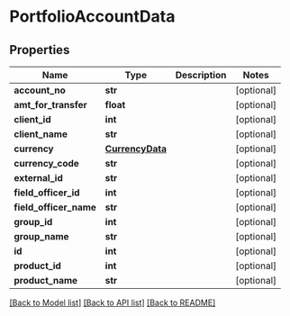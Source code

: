 # PortfolioAccountData

## Properties
Name | Type | Description | Notes
------------ | ------------- | ------------- | -------------
**account_no** | **str** |  | [optional] 
**amt_for_transfer** | **float** |  | [optional] 
**client_id** | **int** |  | [optional] 
**client_name** | **str** |  | [optional] 
**currency** | [**CurrencyData**](CurrencyData.md) |  | [optional] 
**currency_code** | **str** |  | [optional] 
**external_id** | **str** |  | [optional] 
**field_officer_id** | **int** |  | [optional] 
**field_officer_name** | **str** |  | [optional] 
**group_id** | **int** |  | [optional] 
**group_name** | **str** |  | [optional] 
**id** | **int** |  | [optional] 
**product_id** | **int** |  | [optional] 
**product_name** | **str** |  | [optional] 

[[Back to Model list]](../README.md#documentation-for-models) [[Back to API list]](../README.md#documentation-for-api-endpoints) [[Back to README]](../README.md)

